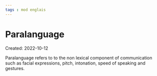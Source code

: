 ```yaml
---
tags : mod englais
---
```

# Paralanguage
Created: 2022-10-12 

 Paralanguage refers to to the non lexical component of communication such as facial expressions, pitch, intonation, speed of speaking and gestures. 